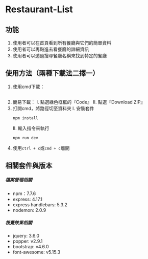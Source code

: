 # Restaurant-List

## 功能
1. 使用者可以在首頁看到所有餐廳與它們的簡單資料
2. 使用者可以再點進去看餐廳的詳細資訊
3. 使用者可以透過搜尋餐廳名稱來找到特定的餐廳
## 使用方法（兩種下載法二擇一）
1. 使用cmd下載：
    ```
    
    ```
2. 簡易下載：
   I. 點選綠色框框的『Code』
   II. 點選『Download ZIP』
3. 打開cmd，將路徑切至資料夾
   I. 安裝套件
    ```
    npm install
    ```
    II. 輸入指令來執行
    ```
    npm run dev
    ```
4. 使用`ctrl + c`或`cmd + c`離開
## 相關套件與版本
##### 檔案管理相關
* npm：7.7.6
* express: 4.17.1
* express handlebars: 5.3.2
* nodemon: 2.0.9
##### 視覺效果相關
* jquery: 3.6.0
* popper: v2.9.1
* bootstrap: v4.6.0
* font-awesome: v5.15.3